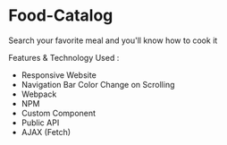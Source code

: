 # Food-Catalog
Search your favorite meal and you'll know how to cook it

Features & Technology Used :

- Responsive Website
- Navigation Bar Color Change on Scrolling
- Webpack
- NPM
- Custom Component
- Public API
- AJAX (Fetch)
